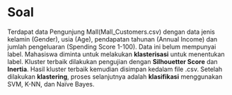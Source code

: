 # Soal

Terdapat data Pengunjung Mall(Mall_Customers.csv) dengan data jenis kelamin (Gender), usia (Age), pendapatan tahunan (Annual Income) dan jumlah pengeluaran (Spending Score 1-100). Data ini belum mempunyai label. Mahasiswa diminta untuk melakukan **klasterisasi** untuk menentukan label. Kluster terbaik dilakukan pengujian dengan **Silhouetter Score** dan **Inertia**. Hasil kluster terbaik kemudian disimpan kedalam file .csv. Setelah dilakukan **klastering**, proses selanjutnya adalah **klasifikasi** menggunakan SVM, K-NN, dan Naïve Bayes.

